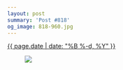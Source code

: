 ```yaml
---
layout: post
summary: 'Post #818'
og_image: 818-960.jpg
---
```


<p>
 <time>
  <a href="/818">
   {{ page.date | date: "%B %-d, %Y" }}
  </a>
 </time>
 <a href="/818">
  <figure data-taken="3/31/2019">
   <img sizes="(min-width: 700px) 50vw, calc(100vw - 2rem)" src="{{ site.assets_url }}/818-480.jpg" srcset="{{ site.assets_url }}/818-240.jpg 240w, {{ site.assets_url }}/818-480.jpg 480w, {{ site.assets_url }}/818-720.jpg 720w, {{ site.assets_url }}/818-960.jpg 960w"/>
  </figure>
 </a>
</p>
